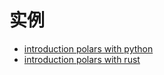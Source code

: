 # 实例

- [introduction polars with python](introduction_polars-py.ipynb)
- [introduction polars with rust](introduction_polars-rs.ipynb)
